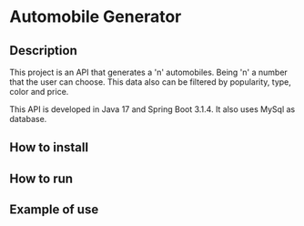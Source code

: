 # Automobile Generator

## Description
This project is an API that generates a 'n' automobiles. Being 'n' a number that the user can choose. This data also can be filtered by popularity, type, color and price.

This API is developed in Java 17 and Spring Boot 3.1.4. It also uses MySql as database.

## How to install



## How to run

## Example of use

